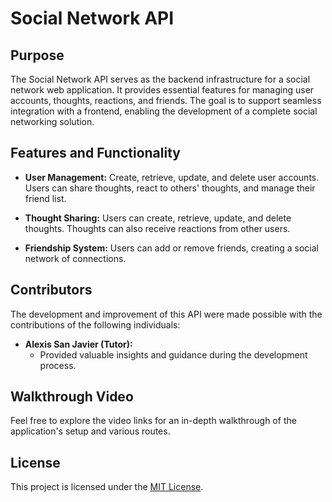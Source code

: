 # Social Network API

## Purpose

The Social Network API serves as the backend infrastructure for a social network web application. It provides essential features for managing user accounts, thoughts, reactions, and friends. The goal is to support seamless integration with a frontend, enabling the development of a complete social networking solution.

## Features and Functionality

- **User Management:** Create, retrieve, update, and delete user accounts. Users can share thoughts, react to others' thoughts, and manage their friend list.

- **Thought Sharing:** Users can create, retrieve, update, and delete thoughts. Thoughts can also receive reactions from other users.

- **Friendship System:** Users can add or remove friends, creating a social network of connections.

## Contributors

The development and improvement of this API were made possible with the contributions of the following individuals:

- **Alexis San Javier (Tutor):**
  - Provided valuable insights and guidance during the development process.

## Walkthrough Video



Feel free to explore the video links for an in-depth walkthrough of the application's setup and various routes.

## License

This project is licensed under the [MIT License](LICENSE).
